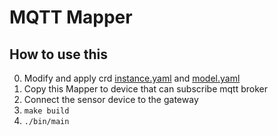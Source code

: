 # MQTT Mapper


## How to use this
0. Modify and apply crd [instance.yaml](../../build/crd-samples/devices/mqtt-gateway-instance.yaml) and [model.yaml](../../build/crd-samples/devices/mqtt-gateway-model.yaml)
1. Copy this Mapper to device that can subscribe mqtt broker
2. Connect the sensor device to the gateway
3. `make build`
4. `./bin/main`